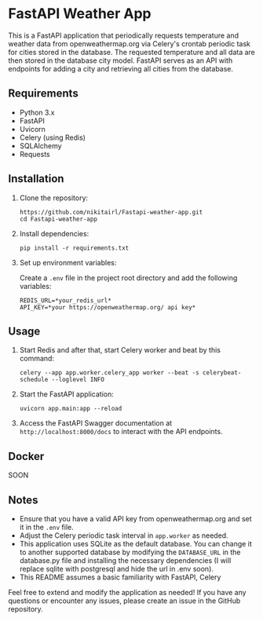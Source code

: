 # FastAPI Weather App

This is a FastAPI application that periodically requests temperature and weather data from openweathermap.org via Celery's crontab periodic task for cities stored in the database. The requested temperature and all data are then stored in the database city model. FastAPI serves as an API with endpoints for adding a city and retrieving all cities from the database.

## Requirements

- Python 3.x
- FastAPI
- Uvicorn
- Celery (using Redis)
- SQLAlchemy
- Requests

## Installation

1. Clone the repository:

    ```
    https://github.com/nikitairl/Fastapi-weather-app.git
    cd Fastapi-weather-app
    ```

2. Install dependencies:

    ```
    pip install -r requirements.txt
    ```

3. Set up environment variables:
   
    Create a `.env` file in the project root directory and add the following variables:

    ```
    REDIS_URL=*your_redis_url*
    API_KEY=*your https://openweathermap.org/ api key*
    ```

## Usage

1. Start Redis and after that, start Celery worker and beat by this command:

    ```
    celery --app app.worker.celery_app worker --beat -s celerybeat-schedule --loglevel INFO
    ```
2. Start the FastAPI application:

    ```
    uvicorn app.main:app --reload
    ```

3. Access the FastAPI Swagger documentation at `http://localhost:8000/docs` to interact with the API endpoints.


## Docker

SOON

## Notes

- Ensure that you have a valid API key from openweathermap.org and set it in the `.env` file.
- Adjust the Celery periodic task interval in `app.worker` as needed.
- This application uses SQLite as the default database. You can change it to another supported database by modifying the `DATABASE_URL` in the database.py file and installing the necessary dependencies (I will replace sqlite with postgresql and hide the url in .env soon).
- This README assumes a basic familiarity with FastAPI, Celery

Feel free to extend and modify the application as needed! If you have any questions or encounter any issues, please create an issue in the GitHub repository.
